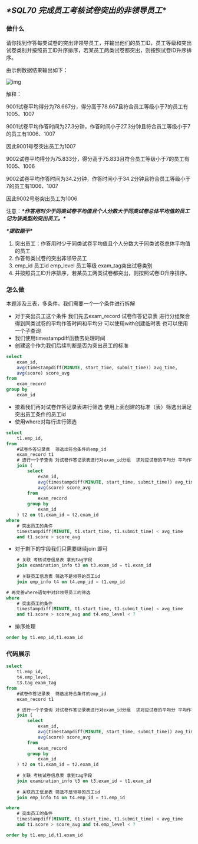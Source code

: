 ## ***\*SQL70 完成员工考核试卷突出的非领导员工\****

### 做什么

请你找到作答每类试卷的突出非领导员工，并输出他们的员工ID，员工等级和突出试卷类别并按照员工ID升序排序，若某员工两类试卷都突出，则按照试卷ID升序排序。

由示例数据结果输出如下：

![img](http://www.kdocs.cn/api/v3/office/copy/MUQ0bkNla1dZTk5YT3BUcGx0NHNhMmRRQmJIcjFTQU14Z1l1TFpWOVlVWUhZTzdhRXBPYVpQOC9hdGQvSkx5WG1ZNlhUVlN3NHFqVUVDRldLcHBsUG10cm1rWmlBYXhXN1U5RnVYK3pkRWVteEZlYUljKzlYZk9hNzRDVjlGUG5FQkN1U3BJTGp6Zm9jZzlXdjdyNEdwZHVJeEJQN2hROG9WSUp4NmlHTzBMU1o3VmZidTJNNGkyNHlJZ3FTNmZubGFGcHRvRFByWU8zU3Bqa0R1UWJRVjVWOVFqbzlLRDlNRVN1SHhhTkdiSWphT0tBaUJjK29YMEhnUjF6MkVlODRiTzNsYkJyMUMwPQ==/attach/object/GIY4C6RBABQFM?)

解释：

9001试卷平均得分为78.667分，得分高于78.667且符合员工等级小于7的员工有1005、1007

9001试卷平均作答时间为27.3分钟，作答时间小于27.3分钟且符合员工等级小于7的员工有1006、1007

因此9001号卷突出员工为1007

9002试卷平均得分为75.833分，得分高于75.833且符合员工等级小于7的员工有1005、1006

9002试卷平均作答时间为34.2分钟，作答时间小于34.2分钟且符合员工等级小于7的员工有1006、1007

因此9002号卷突出员工为1006

注意：***\*作答用时少于同类试卷平均值且个人分数大于同类试卷总体平均值的员工记为该类型的突出员工。\****



***\*提取题干\****

1. 突出员工：作答用时少于同类试卷平均值且个人分数大于同类试卷总体平均值的员工
2. 作答每类试卷的突出非领导员工
3. emp_id 员工id  emp_level 员工等级 exam_tag突出试卷类别
4. 并按照员工ID升序排序，若某员工两类试卷都突出，则按照试卷ID升序排序。



### 怎么做

本题涉及三表，多条件。我们需要一个一个条件进行拆解

- 对于突出员工这个条件    我们先去exam_record 试卷作答记录表 进行分组聚合  得到同类试卷的平均作答时间和平均分  可以使用with创建临时表  也可以使用一个子查询
- 我们使用timestampdiff函数去处理时间
- 创建这个作为我们后续判断是否为突出员工的标准

```sql
select
    exam_id,
    avg(timestampdiff(MINUTE, start_time, submit_time)) avg_time,
    avg(score) score_avg
from
    exam_record
group by
    exam_id
```

- 接着我们再对试卷作答记录表进行筛选 使用上面创建的标准（表）筛选出满足突出员工条件的员工id
- 使用where对每行进行筛选

```sql
select
    t1.emp_id,
from
    #试卷作答记录表  筛选出符合条件的emp_id
    exam_record t1
    # 进行一个子查询 对试卷作答记录表进行对exam_id分组  求对应试卷的平均分 平均作答时间
    join (
        select
            exam_id,
            avg(timestampdiff(MINUTE, start_time, submit_time)) avg_time,
            avg(score) score_avg
        from
            exam_record
        group by
            exam_id
    ) t2 on t1.exam_id = t2.exam_id
where
    # 突出员工的条件
    timestampdiff(MINUTE, t1.start_time, t1.submit_time) < avg_time
    and t1.score > score_avg
```

- 对于剩下的字段我们只需要继续join 即可

```sql
    # 关联 考核试卷信息表 拿到tag字段
    join examination_info t3 on t3.exam_id = t1.exam_id
    
    # 关联员工信息表 筛选不是领导的员工id
    join emp_info t4 on t4.emp_id = t1.emp_id

# 再完善where语句中对非领导员工的筛选
where
    # 突出员工的条件
    timestampdiff(MINUTE, t1.start_time, t1.submit_time) < avg_time
    and t1.score > score_avg and t4.emp_level < 7
```

- 排序处理

```sql
order by t1.emp_id,t1.exam_id
```

### 代码展示

```sql
select
    t1.emp_id,
    t4.emp_level,
    t3.tag exam_tag
from
    #试卷作答记录表  筛选出符合条件的emp_id
    exam_record t1

    # 进行一个子查询 对试卷作答记录表进行对exam_id分组  求对应试卷的平均分 平均作答时间
    join (
        select
            exam_id,
            avg(timestampdiff(MINUTE, start_time, submit_time)) avg_time,
            avg(score) score_avg
        from
            exam_record
        group by
            exam_id
    ) t2 on t1.exam_id = t2.exam_id
    
    # 关联 考核试卷信息表 拿到tag字段
    join examination_info t3 on t3.exam_id = t1.exam_id
    
    # 关联员工信息表 筛选不是领导的员工id
    join emp_info t4 on t4.emp_id = t1.emp_id

where
    # 突出员工的条件
    timestampdiff(MINUTE, t1.start_time, t1.submit_time) < avg_time
    and t1.score > score_avg and t4.emp_level < 7

order by t1.emp_id,t1.exam_id
```